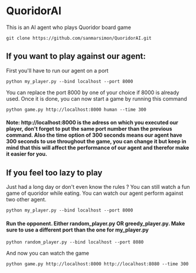 # QuoridorAI

This is an AI agent who plays Quoridor board game
```
git clone https://github.com/sanmarsimon/QuoridorAI.git
```

## If you want to play against our agent:
First you'll have to run our agent on a port 
```
python my_player.py --bind localhost --port 8000
```
You can replace the port 8000 by one of your choice if 8000 is already used.
Once it is done, you can now start a game by running this command
```
python game.py http://localhost:8000 human --time 300
```
#### Note: http://localhost:8000 is the adress on which you executed our player, don't forget to put the same port number than the previous command. Also the time option of 300 seconds means our agent have 300 seconds to use throughout the game, you can change it but keep in mind that this will affect the performance of our agent and therefor make it easier for you.

## If you feel too lazy to play
Just had a long day or don't even know the rules ? You can still watch a fun game of quoridor while eating.
You can watch our agent perform against two other agent.
```
python my_player.py --bind localhost --port 8000
```
#### Run the opponent. Either random_player.py OR greedy_player.py. Make sure to use a different port than the one for my_player.py
```
python random_player.py --bind localhost --port 8080
```
And now you can watch the game 
```
python game.py http://localhost:8000 http://localhost:8080 --time 300
```
